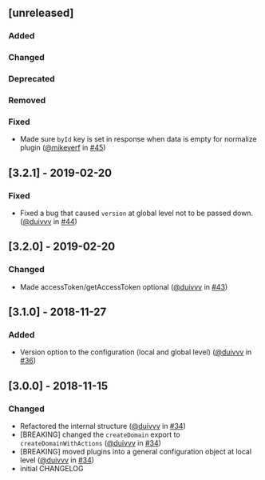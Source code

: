 ## [unreleased]

### Added

### Changed

### Deprecated

### Removed

### Fixed

- Made sure `byId` key is set in response when data is empty for normalize plugin ([@mikeverf](https://github.com/mikeverf) in [#45](https://github.com/teamleadercrm/sdk-js/pull/45))

## [3.2.1] - 2019-02-20

### Fixed

- Fixed a bug that caused `version` at global level not to be passed down. ([@duivvv](https://github.com/duivvv) in [#44](https://github.com/teamleadercrm/sdk-js/pull/44))

## [3.2.0] - 2019-02-20

### Changed

- Made accessToken/getAccessToken optional ([@duivvv](https://github.com/duivvv) in [#43](https://github.com/teamleadercrm/sdk-js/pull/43))

## [3.1.0] - 2018-11-27

### Added

- Version option to the configuration (local and global level) ([@duivvv](https://github.com/duivvv) in [#36](https://github.com/teamleadercrm/sdk-js/pull/36))

## [3.0.0] - 2018-11-15

### Changed

- Refactored the internal structure ([@duivvv](https://github.com/duivvv) in [#34](https://github.com/teamleadercrm/sdk-js/pull/34))
- [BREAKING] changed the `createDomain` export to `createDomainWithActions` ([@duivvv](https://github.com/duivvv) in [#34](https://github.com/teamleadercrm/sdk-js/pull/34))
- [BREAKING] moved plugins into a general configuration object at local level ([@duivvv](https://github.com/duivvv) in [#34](https://github.com/teamleadercrm/sdk-js/pull/34))
- initial CHANGELOG
